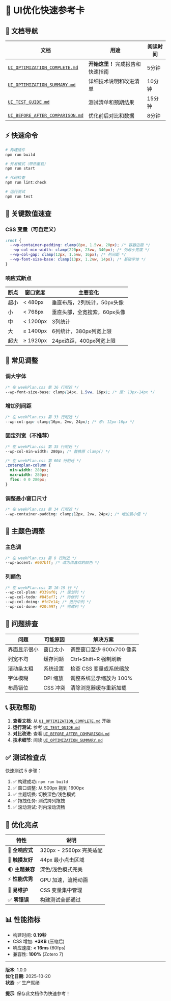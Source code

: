# 🚀 UI优化快速参考卡

## 📁 文档导航

| 文档                                                               | 用途                              | 阅读时间 |
| ------------------------------------------------------------------ | --------------------------------- | -------- |
| [`UI_OPTIMIZATION_COMPLETE.md`](./UI_OPTIMIZATION_COMPLETE.md)     | **开始这里！** 完成报告和快速指南 | 5分钟    |
| [`UI_OPTIMIZATION_SUMMARY.md`](./UI_OPTIMIZATION_SUMMARY.md)       | 详细技术说明和改进清单            | 10分钟   |
| [`UI_TEST_GUIDE.md`](./UI_TEST_GUIDE.md)                           | 测试清单和预期结果                | 15分钟   |
| [`UI_BEFORE_AFTER_COMPARISON.md`](./UI_BEFORE_AFTER_COMPARISON.md) | 优化前后对比和数据                | 8分钟    |

## ⚡ 快速命令

```bash
# 构建插件
npm run build

# 开发模式（带热重载）
npm run start

# 代码检查
npm run lint:check

# 运行测试
npm run test
```

## 🎯 关键数值速查

### CSS 变量（可自定义）

```css
:root {
  --wp-container-padding: clamp(8px, 1.5vw, 20px); /* 容器边距 */
  --wp-col-min-width: clamp(220px, 23vw, 340px); /* 列最小宽度 */
  --wp-col-gap: clamp(12px, 1.5vw, 16px); /* 列间距 */
  --wp-font-size-base: clamp(13px, 1.2vw, 14px); /* 基础字体 */
}
```

### 响应式断点

| 断点 | 窗口宽度 | 主要变化                     |
| ---- | -------- | ---------------------------- |
| 超小 | < 480px  | 垂直布局，2列统计，50px头像  |
| 小   | < 768px  | 垂直头部，全宽搜索，60px头像 |
| 中   | < 1200px | 3列统计                      |
| 大   | ≥ 1400px | 6列统计，380px列宽上限       |
| 超大 | ≥ 1920px | 24px边距，400px列宽上限      |

## 🔧 常见调整

### 调大字体

```css
/* 在 weekPlan.css 第 36 行附近 */
--wp-font-size-base: clamp(14px, 1.5vw, 16px); /* 原: 13px-14px */
```

### 增加列间距

```css
/* 在 weekPlan.css 第 33 行附近 */
--wp-col-gap: clamp(16px, 2vw, 24px); /* 原: 12px-16px */
```

### 固定列宽（不推荐）

```css
/* 在 weekPlan.css 第 35 行附近 */
--wp-col-min-width: 280px; /* 替换原 clamp() */

/* 在 weekPlan.css 第 604 行附近 */
.zoteroplan-column {
  min-width: 280px;
  max-width: 280px;
  flex: 0 0 280px;
}
```

### 调整最小窗口尺寸

```css
/* 在 weekPlan.css 第 34 行附近 */
--wp-container-padding: clamp(12px, 2vw, 24px); /* 增加最小值 */
```

## 🎨 主题色调整

### 主色调

```css
/* 在 weekPlan.css 第 8 行附近 */
--wp-accent: #007bff; /* 改为你喜欢的颜色 */
```

### 列颜色

```css
/* 在 weekPlan.css 第 16-19 行 */
--wp-col-plan: #339af0; /* 规划列 */
--wp-col-todo: #845ef7; /* 待做列 */
--wp-col-doing: #fd7e14; /* 进行中列 */
--wp-col-done: #20c997; /* 完成列 */
```

## 🐛 问题排查

| 问题         | 可能原因 | 解决方案                  |
| ------------ | -------- | ------------------------- |
| 界面显示很小 | 窗口太小 | 调整窗口至少 600x700 像素 |
| 列宽不均     | 缓存问题 | Ctrl+Shift+R 强制刷新     |
| 滚动条太粗   | 系统设置 | 检查 CSS 变量或系统缩放   |
| 字体模糊     | DPI 缩放 | 调整系统显示缩放为 100%   |
| 布局错位     | CSS 冲突 | 清除浏览器缓存重新加载    |

## 📞 获取帮助

1. **查看文档**: 从 [`UI_OPTIMIZATION_COMPLETE.md`](./UI_OPTIMIZATION_COMPLETE.md) 开始
2. **运行测试**: 参考 [`UI_TEST_GUIDE.md`](./UI_TEST_GUIDE.md)
3. **对比改进**: 查看 [`UI_BEFORE_AFTER_COMPARISON.md`](./UI_BEFORE_AFTER_COMPARISON.md)
4. **技术细节**: 阅读 [`UI_OPTIMIZATION_SUMMARY.md`](./UI_OPTIMIZATION_SUMMARY.md)

## ✅ 测试检查点

快速测试 5 步骤：

1. ✅ 构建成功: `npm run build`
2. ✅ 窗口调整: 从 500px 拖到 1600px
3. ✅ 主题切换: 切换深色/浅色模式
4. ✅ 拖拽任务: 测试跨列拖拽
5. ✅ 滚动测试: 列内滚动流畅

## 🎊 优化亮点

| 特性            | 说明                    |
| --------------- | ----------------------- |
| 🎯 **全响应式** | 320px - 2560px 完美适配 |
| 📱 **触摸友好** | 44px 最小点击区域       |
| 🌓 **主题兼容** | 深色/浅色模式完美       |
| ⚡ **性能优秀** | GPU 加速，流畅动画      |
| 🔧 **易维护**   | CSS 变量集中管理        |
| ✅ **零错误**   | 构建测试全部通过        |

## 📊 性能指标

- 构建时间: **0.19秒**
- CSS 增加: **+3KB** (压缩后)
- 响应速度: **< 16ms** (60fps)
- 兼容性: **100%** (Zotero 7)

---

**版本**: 1.0.0  
**优化日期**: 2025-10-20  
**状态**: ✅ 生产就绪

**提示**: 保存此文档作为快速参考！
